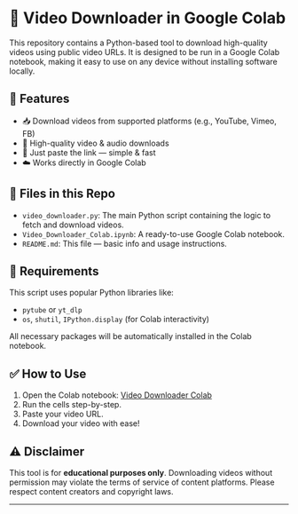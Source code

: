 # 🎥 Video Downloader in Google Colab

This repository contains a Python-based tool to download high-quality videos using public video URLs. It is designed to be run in a Google Colab notebook, making it easy to use on any device without installing software locally.

## 🚀 Features

- 📥 Download videos from supported platforms (e.g., YouTube, Vimeo, FB)
- 💎 High-quality video & audio downloads
- 🔗 Just paste the link — simple & fast
- ☁️ Works directly in Google Colab

## 📁 Files in this Repo

- `video_downloader.py`: The main Python script containing the logic to fetch and download videos.
- `Video_Downloader_Colab.ipynb`: A ready-to-use Google Colab notebook.
- `README.md`: This file — basic info and usage instructions.

## 🧰 Requirements

This script uses popular Python libraries like:
- `pytube` or `yt_dlp`
- `os`, `shutil`, `IPython.display` (for Colab interactivity)

All necessary packages will be automatically installed in the Colab notebook.

## ✅ How to Use

1. Open the Colab notebook: [Video Downloader Colab](https://colab.research.google.com/)
2. Run the cells step-by-step.
3. Paste your video URL.
4. Download your video with ease!

## ⚠️ Disclaimer

This tool is for **educational purposes only**. Downloading videos without permission may violate the terms of service of content platforms. Please respect content creators and copyright laws.

---
